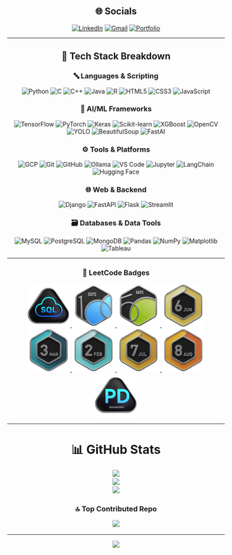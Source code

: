 <div align="center">

## 🌐 Socials

[![LinkedIn](https://img.shields.io/badge/LinkedIn-0077B5?style=for-the-badge&logo=linkedin&logoColor=white)](https://linkedin.com/in/mohnishkj)
[![Gmail](https://img.shields.io/badge/Gmail-D14836?style=for-the-badge&logo=gmail&logoColor=white)](mailto:mohnishkj@gmail.com)
[![Portfolio](https://img.shields.io/badge/Portfolio-Visit-%230077B5?style=for-the-badge&logo=About.me&logoColor=white)](https://mohnishkj.github.io/)

</div>


---

<div align="center">

## 🧠 Tech Stack Breakdown

### 🔤 Languages & Scripting  
![Python](https://img.shields.io/badge/Python-3670A0?style=for-the-badge&logo=python&logoColor=ffdd54)
![C](https://img.shields.io/badge/C-00599C?style=for-the-badge&logo=c&logoColor=white)
![C++](https://img.shields.io/badge/C++-00599C?style=for-the-badge&logo=c%2B%2B&logoColor=white)
![Java](https://img.shields.io/badge/Java-ED8B00?style=for-the-badge&logo=java&logoColor=white)
![R](https://img.shields.io/badge/R-276DC3?style=for-the-badge&logo=r&logoColor=white)
![HTML5](https://img.shields.io/badge/HTML5-E34F26?style=for-the-badge&logo=html5&logoColor=white)
![CSS3](https://img.shields.io/badge/CSS3-1572B6?style=for-the-badge&logo=css3&logoColor=white)
![JavaScript](https://img.shields.io/badge/JavaScript-F7DF1E?style=for-the-badge&logo=javascript&logoColor=black)

### 🤖 AI/ML Frameworks  
![TensorFlow](https://img.shields.io/badge/TensorFlow-FF6F00?style=for-the-badge&logo=tensorflow&logoColor=white)
![PyTorch](https://img.shields.io/badge/PyTorch-EE4C2C?style=for-the-badge&logo=pytorch&logoColor=white)
![Keras](https://img.shields.io/badge/Keras-D00000?style=for-the-badge&logo=keras&logoColor=white)
![Scikit-learn](https://img.shields.io/badge/Scikit_Learn-F7931E?style=for-the-badge&logo=scikit-learn&logoColor=white)
![XGBoost](https://img.shields.io/badge/XGBoost-FF6600?style=for-the-badge&logo=xgboost&logoColor=white)
![OpenCV](https://img.shields.io/badge/OpenCV-5C3EE8?style=for-the-badge&logo=opencv&logoColor=white)
![YOLO](https://img.shields.io/badge/YOLO-00FFFF?style=for-the-badge&logo=darkreader&logoColor=black)
![BeautifulSoup](https://img.shields.io/badge/BeautifulSoup-8B4513?style=for-the-badge&logo=python&logoColor=white)
![FastAI](https://img.shields.io/badge/FastAI-FF2C70?style=for-the-badge&logo=fastapi&logoColor=white)

### ⚙️ Tools & Platforms  
![GCP](https://img.shields.io/badge/GCP-4285F4?style=for-the-badge&logo=google-cloud&logoColor=white)
![Git](https://img.shields.io/badge/Git-F05032?style=for-the-badge&logo=git&logoColor=white)
![GitHub](https://img.shields.io/badge/GitHub-181717?style=for-the-badge&logo=github&logoColor=white)
![Ollama](https://img.shields.io/badge/Ollama-000000?style=for-the-badge&logo=vercel&logoColor=white)
![VS Code](https://img.shields.io/badge/VS_Code-007ACC?style=for-the-badge&logo=visual-studio-code&logoColor=white)
![Jupyter](https://img.shields.io/badge/Jupyter-F37626?style=for-the-badge&logo=jupyter&logoColor=white)
![LangChain](https://img.shields.io/badge/LangChain-000000?style=for-the-badge&logo=python&logoColor=white)
![Hugging Face](https://img.shields.io/badge/HuggingFace-FFD21F?style=for-the-badge&logo=huggingface&logoColor=black)

### 🌐 Web & Backend  
![Django](https://img.shields.io/badge/Django-092E20?style=for-the-badge&logo=django&logoColor=white)
![FastAPI](https://img.shields.io/badge/FastAPI-009688?style=for-the-badge&logo=fastapi&logoColor=white)
![Flask](https://img.shields.io/badge/Flask-000000?style=for-the-badge&logo=flask&logoColor=white)
![Streamlit](https://img.shields.io/badge/Streamlit-FF4B4B?style=for-the-badge&logo=streamlit&logoColor=white)

### 🗃️ Databases & Data Tools  
![MySQL](https://img.shields.io/badge/MySQL-4479A1?style=for-the-badge&logo=mysql&logoColor=white)
![PostgreSQL](https://img.shields.io/badge/PostgreSQL-336791?style=for-the-badge&logo=postgresql&logoColor=white)
![MongoDB](https://img.shields.io/badge/MongoDB-4EA94B?style=for-the-badge&logo=mongodb&logoColor=white)
![Pandas](https://img.shields.io/badge/Pandas-150458?style=for-the-badge&logo=pandas&logoColor=white)
![NumPy](https://img.shields.io/badge/NumPy-013243?style=for-the-badge&logo=numpy&logoColor=white)
![Matplotlib](https://img.shields.io/badge/Matplotlib-ffffff?style=for-the-badge&logo=matplotlib&logoColor=black)
![Tableau](https://img.shields.io/badge/Tableau-E97627?style=for-the-badge&logo=tableau&logoColor=white)

</div>


---
<div align="center">

<h3>🏅 LeetCode Badges</h3>
<a href="https://leetcode.com/u/Mohnish_KJ/">
  <img src="https://github.com/MohnishKJ/MohnishKJ/blob/main/assets/sql.gif" width="100" />
</a>
<a href="https://leetcode.com/u/Mohnish_KJ/">
  <img src="https://github.com/MohnishKJ/MohnishKJ/blob/main/assets/100.gif" width="100" />
</a>
<a href="https://leetcode.com/u/Mohnish_KJ/">
  <img src="https://github.com/MohnishKJ/MohnishKJ/blob/main/assets/50.gif" width="100" />
</a>
<a href="https://leetcode.com/u/Mohnish_KJ/">
  <img src="https://github.com/MohnishKJ/MohnishKJ/blob/main/assets/june.gif" width="100" />
</a>
<a href="https://leetcode.com/u/Mohnish_KJ/">
  <img src="https://github.com/MohnishKJ/MohnishKJ/blob/main/assets/march.gif" width="100" />
</a>
<a href="https://leetcode.com/u/Mohnish_KJ/">
  <img src="https://github.com/MohnishKJ/MohnishKJ/blob/main/assets/feb.gif" width="100" />
</a>
<a href="https://leetcode.com/u/Mohnish_KJ/">
  <img src="https://github.com/MohnishKJ/MohnishKJ/blob/main/assets/DCCjuly.gif" width="100" />
</a>
<a href="https://leetcode.com/u/Mohnish_KJ/">
  <img src="https://github.com/MohnishKJ/MohnishKJ/blob/main/assets/aug.gif" width="100" />
</a>
<a href="https://leetcode.com/u/Mohnish_KJ/">
  <img src="https://github.com/MohnishKJ/MohnishKJ/blob/main/assets/pandas.gif" width="100" />
</a>

</div>

---

<div align="center">

# 📊 GitHub Stats

![](https://github-readme-stats.vercel.app/api?username=MohnishKJ&theme=aura&hide_border=false&include_all_commits=false&count_private=true)<br/>
![](https://nirzak-streak-stats.vercel.app/?user=MohnishKJ&theme=aura&hide_border=false)<br/>
![](https://github-readme-stats.vercel.app/api/top-langs/?username=MohnishKJ&theme=aura&hide_border=false&include_all_commits=false&count_private=true&layout=compact)

### 🔝 Top Contributed Repo

![](https://github-contributor-stats.vercel.app/api?username=MohnishKJ&limit=5&theme=aura&combine_all_yearly_contributions=true)

</div>

---

<div align="center">

[![](https://visitcount.itsvg.in/api?id=MohnishKJ&icon=0&color=0)](https://visitcount.itsvg.in)

</div>

<!-- Proudly created with GPRM ( https://gprm.itsvg.in ) -->
